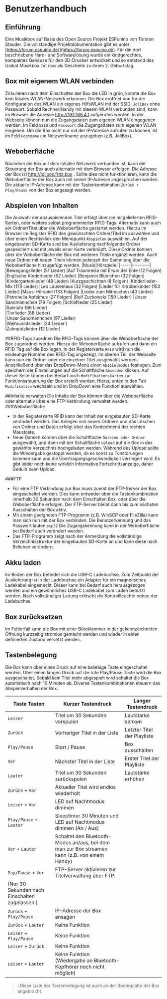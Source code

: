 # Benutzerhandbuch
## Einführung
Eine Musikbox auf Basis des Open Source Projekt ESPunino von Torsten Stauder. Die vollständige Projektdokumentation gibt es unter [https://forum.espuino.de/](https://forum.espuino.de).
Für die dort beschriebene Hard- und Softwarelösung wurde ein kindgerechtes, kompaktes Gehäuse für den 3D-Drucker entwickelt und so entstand das Unikat Musikbox `Jolibox` als Geschenk zu ihrem 2. Geburtstag.

## Box mit eigenem WLAN verbinden
Zirkulieren nach dem Einschalten der Box die LED in grün, konnte die Box kein lokales WLAN-Netzwerk erkennen. Die Box eröffnet nun für die Konfiguration des WLAN ein eigenes HilfsWLAN mit der SSID: `JoliBox` ohne Passwort. 
Sobald Rechner/Handy mit diesem WLAN verbunden sind, kann im Browser die Adresse http://192.168.4.1 aufgerufen werden. In der Webseite können nun die Zugangsdaten zum eigenen WLAN eingegeben werden. 
Im Feld `SSID` und `Passwort` die Zugangsdaten zum eigenen WLAN eingeben. Um die Box nicht nur mit der IP-Adresse aufrufen zu können, ist im Feld `Hostname` ein Netzwerkname anzugeben (z.B. JoliBox).

## Weboberfläche
Nachdem die Box mit dem lokalen Netzwerk verbunden ist, kann die Steuerung der Box auch alternativ mit dem Browser erfolgen. 
Die Adresse der Box ist http://jolibox.fritz.box . Sollte dies nicht funktionieren, kann die Weboberfläche der Box auch mit seiner IP-Adresse angesprochen werden. Die aktuelle IP-Adresse kann mit der Tastenkombination `Zurück + Play/Pause` von der Box angesagt werden.

## Abspielen von Inhalten
Die Auswahl der abzuspielenden Titel erfolgt über die mitgelieferten RFID-Karten, oder weitere selbst programmierter RFID-Tags. 
Alternativ kann auch ein Ordner/Titel über die Weboberfläche gestartet werden. Hierzu im Browser im Register RFID den gewünschten Ordner/Titel im auswählen und über einen Rechtsklick den Menüpunkt `Abspielen` auswählen.
Auf der eingebauten SD-Karte sind bei Auslieferung nachfolgende Ordner gespeichert und mit jeweils einer Karte verknüpft. 
Diese Ordner können über die Weboberfläche der Box mit weiteren Titeln ergänzt werden. Auch neue Ordner mit neuen Titeln können jederzeit der Sammlung über die Weboberfläche hinzugefügt werden.
|Musik|Hörspiele|
|-----|---------|
|Bewegungslieder 	(51 Lieder)	|Auf Traumreise mit Erwin der Ente 	(12 Folgen)
|Englische Kinderlieder 	(62 Lieder)	|Benjamin Blümchen 	(32 Folgen)
|Kindergartenlieder 	(48 Lieder)	|Kurzgeschichten 	(8 Folgen)
|Kinderlieder-Mix 	(173 Lieder)	|Leo Lausemaus 	(32 Folgen)
|Lieder für Krabbelkinder 	(153 Lieder)	|Maus-Hörspiel 	(133 Folgen)
|Lieder zum Mitmachen 	(40 Lieder)	|Petronella Apfelmus 	(27 Folgen)
|Rolf Zuckowski 	(150 Lieder)	|Unser Sandmännchen 	(79 Folgen)
|Schlaflieder 	(25 Lieder)		
|Spieluhr 	(66 Lieder)		
|Tierlieder 	(88 Lieder)		
|Unser Sandmännchen 	(97 Lieder)		
|Weihnachtslieder 	(34 Lieder	)	
|Zahnputzlieder 	(12 Lieder)		


##RFID-Tags zuordnen
Die RFID-Tags können über die Weboberfläche der Box zugeordnet werden. Hierzu die Weboberfläche aufrufen und dann ein RFID-Tag auf die Box legen. In der Registerkarte `RFID` wird nun die eindeutige Nummer des RFID-Tag angezeigt. Im oberen Teil der Webseite kann nun ein Ordner oder ein einzelner Titel ausgewählt werden. Anschließend über das DropDown-Menü einen `Abspielmodus` festlegen. Zum speichern der Einstellungen auf die Schaltfläche `Absenden` klicken.
Auf dieser Seite können bei Bedarf auch `Modifikationskarten` zur Funktionssteuerung der Box erstellt werden. Hierzu unten in den Tab `Modifikation` wechseln und im DropDown eine Funktion auswählen.

##Inhalte verwalten
Die Inhalte der Box können über die Weboberfläche oder alternativ über eine FTP-Verbindung verwaltet werden.
###Weboberfläche
- In der Registerkarte RFID kann der Inhalt der eingebauten SD-Karte verändert werden. 
Das Anlegen von neuen Ordnern und das Löschen von Ordner und Daten erfolgt über das Kontextmenü der rechten Maustaste.
- Neue Dateien können über die Schaltfläche `Dateien oder Ordner` ausgewählt, und dann mit der Schaltfläche `Upload` auf die Box in das gewählte Verzeichnis hochgeladen werden. 
Während des Upload sollte die Wiedergabe gestoppt werden, da es sonst zu Tonstörungen kommen kann und die Übertragungsgeschwindigkeit verringert wird.
Es gibt leider noch keine wirklich informative Fortschrittsanzeige, daher Geduld beim Upload.

###FTP
- Für eine FTP Verbindung zur Box muss zuerst der FTP-Server der Box eingeschaltet werden. Dies kann entweder über die Tastenkombination              innerhalb 30 Sekunden nach dem Einschalten Box, oder über die Weboberfläche erfolgen. Der FTP-Server bleibt dann bis zum nächsten Ausschalten der Box aktiv.
- Mit einem geeigneten FTP-Programm (z.B. WinSCP oder FileZilla) kann man sich nun mit der Box verbinden. Die Benutzerkennung und das Passwort lauten `esp32` Die Zugangskennung kann in der Weboberfläche bei Bedarf auch verändert werden.
- Das FTP-Programm zeigt nach der Anmeldung die vollständige Verzeichnisstruktur der eingebauten SD-Karte an und kann diese nach Belieben verändern.
## Akku laden
Im Boden der Box befindet sich die USB-C Ladebuchse. Zum Zeitpunkt der Auslieferung ist in der Ladebuchse ein Adapter für ein magnetisches Ladekabel eingesteckt. Dieser kann bei Bedarf auch herausgezogen werden und ein gewöhnliches USB-C Ladekabel zum Laden benutzt werden. Nach vollständiger Ladung erlöscht die Kontrollleuchte neben der Ladebuchse.
## Box zurücksetzen
Im Fehlerfall kann die Box mit einer Büroklammer in der gekennzeichneten Öffnung kurzzeitig stromlos gemacht werden und wieder in einen definierten Zustand versetzt werden. 
## Tastenbelegung
Die Box kann über einen Druck auf eine beliebige Taste eingeschaltet werden. Über einen langen Druck auf die rote Play/Pause Taste wird die Box ausgeschaltet. Sobald kein Titel mehr abgespielt wird schaltet die Box automatisch nach 10 Minuten ab.
Diverse Tastenkombinationen steuern das Abspielverhalten der Box.

|Taste  Tasten	|Kurzer Tastendruck	|Langer Tastendruck|
----------------|-------------------|------------------|
  |`Leiser`|Titel um 30 Sekunden vorspulen	|Lautstarke senken|
|`Zurück`|Vorheriger Titel in der Liste	|Letzter Titel der Playliste|
|`Play/Pause`|Start / Pause	|Box ausschalten|
|`Vor`|Nächster Titel in der Liste	|Erster Titel der Playliste|
|`Lauter`|Titel um 30 Sekunden zurückspulen 	|Lautstärke erhöhen|
|`Zurück` + `Vor`|Aktueller Titel wird endlos wiederholt|
|`Leiser` + `Vor`|LED auf Nachtmodus dimmen|
|`Play/Pause` + `Lauter`|Sleeptimer 30 Minuten und LED auf Nachtmodus dimmen (An / Aus)|
|`Vor` + `Lauter`|Schaltet den Bluetooth-Modus an/aus, bei dem man zur Box streamen kann (z.B. von einem Handy)|
|`Pay/Pause` + `Vor`|FTP-Server aktivieren zur Titelverwaltung über FTP. 
(Nur 30 Sekunden nach Einschalten zugelassen.)|
|`Zurück` + `Play/Pause`|IP-Adresse der Box ansagen|
|`Zurück` + `Lauter`|Keine Funktion|
|`Leiser` + `Play/Pause`|Keine Funktion|
|`Leiser` + `Zurück`|Keine Funktion|
|`Leiser` + `Lauter`|Keine Funktion (Wiedergabe an Bluetooth-Kopfhörer noch nicht möglich)|

> :information_source:  Diese Liste der Tastenbelegung ist auch an der Bodenplatte der Box angebracht.
